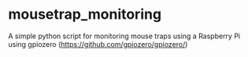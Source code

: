 # mousetrap_monitoring
A simple python script for monitoring mouse traps using a Raspberry Pi using gpiozero (https://github.com/gpiozero/gpiozero/)
